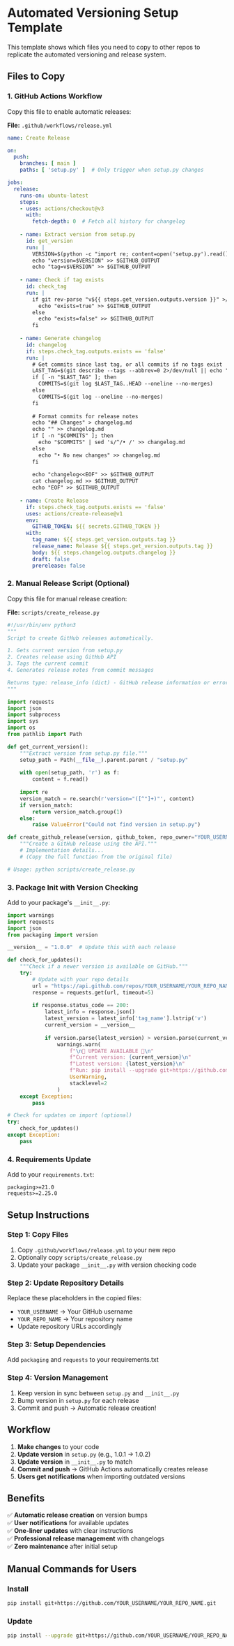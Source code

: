 # Automated Versioning Setup Template

This template shows which files you need to copy to other repos to replicate the automated versioning and release system.

## Files to Copy

### 1. GitHub Actions Workflow
Copy this file to enable automatic releases:

**File:** `.github/workflows/release.yml`

```yaml
name: Create Release

on:
  push:
    branches: [ main ]
    paths: [ 'setup.py' ]  # Only trigger when setup.py changes

jobs:
  release:
    runs-on: ubuntu-latest
    steps:
    - uses: actions/checkout@v3
      with:
        fetch-depth: 0  # Fetch all history for changelog
    
    - name: Extract version from setup.py
      id: get_version
      run: |
        VERSION=$(python -c "import re; content=open('setup.py').read(); print(re.search(r'version=\"([^\"]+)\"', content).group(1))")
        echo "version=$VERSION" >> $GITHUB_OUTPUT
        echo "tag=v$VERSION" >> $GITHUB_OUTPUT
    
    - name: Check if tag exists
      id: check_tag
      run: |
        if git rev-parse "v${{ steps.get_version.outputs.version }}" >/dev/null 2>&1; then
          echo "exists=true" >> $GITHUB_OUTPUT
        else
          echo "exists=false" >> $GITHUB_OUTPUT
        fi
    
    - name: Generate changelog
      id: changelog
      if: steps.check_tag.outputs.exists == 'false'
      run: |
        # Get commits since last tag, or all commits if no tags exist
        LAST_TAG=$(git describe --tags --abbrev=0 2>/dev/null || echo "")
        if [ -n "$LAST_TAG" ]; then
          COMMITS=$(git log $LAST_TAG..HEAD --oneline --no-merges)
        else
          COMMITS=$(git log --oneline --no-merges)
        fi
        
        # Format commits for release notes
        echo "## Changes" > changelog.md
        echo "" >> changelog.md
        if [ -n "$COMMITS" ]; then
          echo "$COMMITS" | sed 's/^/• /' >> changelog.md
        else
          echo "• No new changes" >> changelog.md
        fi
        
        echo "changelog<<EOF" >> $GITHUB_OUTPUT
        cat changelog.md >> $GITHUB_OUTPUT
        echo "EOF" >> $GITHUB_OUTPUT
    
    - name: Create Release
      if: steps.check_tag.outputs.exists == 'false'
      uses: actions/create-release@v1
      env:
        GITHUB_TOKEN: ${{ secrets.GITHUB_TOKEN }}
      with:
        tag_name: ${{ steps.get_version.outputs.tag }}
        release_name: Release ${{ steps.get_version.outputs.tag }}
        body: ${{ steps.changelog.outputs.changelog }}
        draft: false
        prerelease: false
```

### 2. Manual Release Script (Optional)
Copy this file for manual release creation:

**File:** `scripts/create_release.py`

```python
#!/usr/bin/env python3
"""
Script to create GitHub releases automatically.

1. Gets current version from setup.py
2. Creates release using GitHub API
3. Tags the current commit
4. Generates release notes from commit messages

Returns type: release_info (dict) - GitHub release information or error details
"""

import requests
import json
import subprocess
import sys
import os
from pathlib import Path

def get_current_version():
    """Extract version from setup.py file."""
    setup_path = Path(__file__).parent.parent / "setup.py"
    
    with open(setup_path, 'r') as f:
        content = f.read()
    
    import re
    version_match = re.search(r'version="([^"]+)"', content)
    if version_match:
        return version_match.group(1)
    else:
        raise ValueError("Could not find version in setup.py")

def create_github_release(version, github_token, repo_owner="YOUR_USERNAME", repo_name="YOUR_REPO_NAME"):
    """Create a GitHub release using the API."""
    # Implementation details...
    # (Copy the full function from the original file)

# Usage: python scripts/create_release.py
```

### 3. Package Init with Version Checking
Add to your package's `__init__.py`:

```python
import warnings
import requests
import json
from packaging import version

__version__ = "1.0.0"  # Update this with each release

def check_for_updates():
    """Check if a newer version is available on GitHub."""
    try:
        # Update with your repo details
        url = "https://api.github.com/repos/YOUR_USERNAME/YOUR_REPO_NAME/releases/latest"
        response = requests.get(url, timeout=5)
        
        if response.status_code == 200:
            latest_info = response.json()
            latest_version = latest_info['tag_name'].lstrip('v')
            current_version = __version__
            
            if version.parse(latest_version) > version.parse(current_version):
                warnings.warn(
                    f"\n🔔 UPDATE AVAILABLE 🔔\n"
                    f"Current version: {current_version}\n"
                    f"Latest version: {latest_version}\n"
                    f"Run: pip install --upgrade git+https://github.com/YOUR_USERNAME/YOUR_REPO_NAME.git\n",
                    UserWarning,
                    stacklevel=2
                )
    except Exception:
        pass

# Check for updates on import (optional)
try:
    check_for_updates()
except Exception:
    pass
```

### 4. Requirements Update
Add to your `requirements.txt`:

```
packaging>=21.0
requests>=2.25.0
```

## Setup Instructions

### Step 1: Copy Files
1. Copy `.github/workflows/release.yml` to your new repo
2. Optionally copy `scripts/create_release.py`
3. Update your package `__init__.py` with version checking code

### Step 2: Update Repository Details
Replace these placeholders in the copied files:
- `YOUR_USERNAME` → Your GitHub username
- `YOUR_REPO_NAME` → Your repository name
- Update repository URLs accordingly

### Step 3: Setup Dependencies
Add `packaging` and `requests` to your requirements.txt

### Step 4: Version Management
1. Keep version in sync between `setup.py` and `__init__.py`
2. Bump version in `setup.py` for each release
3. Commit and push → Automatic release creation!

## Workflow

1. **Make changes** to your code
2. **Update version** in `setup.py` (e.g., 1.0.1 → 1.0.2)  
3. **Update version** in `__init__.py` to match
4. **Commit and push** → GitHub Actions automatically creates release
5. **Users get notifications** when importing outdated versions

## Benefits

✅ **Automatic release creation** on version bumps  
✅ **User notifications** for available updates  
✅ **One-liner updates** with clear instructions  
✅ **Professional release management** with changelogs  
✅ **Zero maintenance** after initial setup  

## Manual Commands for Users

### Install
```bash
pip install git+https://github.com/YOUR_USERNAME/YOUR_REPO_NAME.git
```

### Update
```bash
pip install --upgrade git+https://github.com/YOUR_USERNAME/YOUR_REPO_NAME.git
```